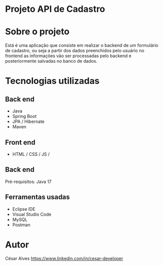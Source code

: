 # Projeto API de Cadastro 

# Sobre o projeto

Está é uma aplicação que consiste em realizar o backend de um formulário de cadastro, ou seja a partir dos dados preenchidos pelo usuário no frontend  as informações vão ser processadas pelo backend  e posteriormente salvadas no banco de dados.



# Tecnologias utilizadas
## Back end
- Java
- Spring Boot
- JPA / Hibernate
- Maven
## Front end
- HTML / CSS / JS / 

## Back end
Pré-requisitos: Java 17

## Ferramentas usadas
- Eclipse IDE
- Visual Studio Code
- MySQL
- Postman

# Autor
César Alves 
https://www.linkedin.com/in/cesar-developer



